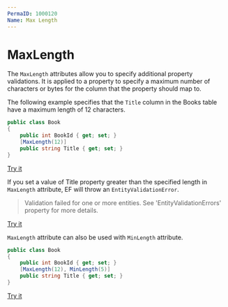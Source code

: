 ```yaml
---
PermaID: 1000120
Name: Max Length
---
```


# MaxLength

The `MaxLength` attributes allow you to specify additional property validations. It is applied to a property to specify a maximum number of characters or bytes for the column that the property should map to.

The following example specifies that the `Title` column in the Books table have a maximum length of 12 characters.

```csharp
public class Book
{
    public int BookId { get; set; }
    [MaxLength(12)]
    public string Title { get; set; }
}
```
[Try it](https://dotnetfiddle.net/Zj2xjQ)

If you set a value of Title property greater than the specified length in `MaxLength` attribute, EF will throw an `EntityValidationError`.

> Validation failed for one or more entities. See 'EntityValidationErrors' property for more details.

[Try it](https://dotnetfiddle.net/cU0j7q)

`MaxLength` attribute can also be used with `MinLength` attribute.

```csharp
public class Book
{
    public int BookId { get; set; }
    [MaxLength(12), MinLength(5)]
    public string Title { get; set; }
}
```

[Try it](https://dotnetfiddle.net/WEeLzB)